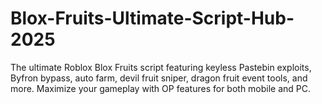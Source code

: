 # Blox-Fruits-Ultimate-Script-Hub-2025
The ultimate Roblox Blox Fruits script featuring keyless Pastebin exploits, Byfron bypass, auto farm, devil fruit sniper, dragon fruit event tools, and more. Maximize your gameplay with OP features for both mobile and PC.
